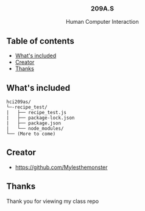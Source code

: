 <p align="center">
  <h3 align="center">209A.S</h3>

  <p align="center">
    Human Computer Interaction
    <br>
  </p>
</p>

## Table of contents
- [What's included](#whats-included)
- [Creator](#creator)
- [Thanks](#thanks)

## What's included

```text
hci209as/
└─-recipe_test/
|   ├── recipe_test.js
|   ├── package-lock.json
|   ├── package.json
|   └── node_modules/
└── (More to come)
```

## Creator

- <https://github.com/Mylesthemonster>

## Thanks

Thank you for viewing my class repo
